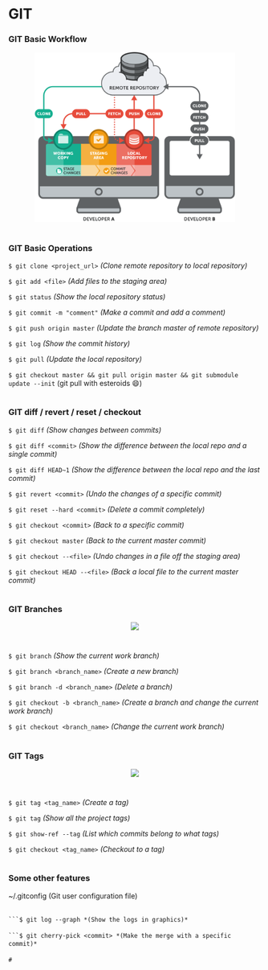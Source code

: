 # GIT

### GIT Basic Workflow

<p align="center"><img src="images/basic-remote-workflow.png" width="400px" ></p>

#

### GIT Basic Operations

```$ git clone <project_url>``` *(Clone remote repository to local repository)*

```$ git add <file>``` *(Add files to the staging area)*

```$ git status``` *(Show the local repository status)*

```$ git commit -m "comment"``` *(Make a commit and add a comment)*

```$ git push origin master``` *(Update the branch master of remote repository)*

```$ git log``` *(Show the commit history)*

```$ git pull``` *(Update the local repository)*

```$ git checkout master && git pull origin master && git submodule update --init``` (git pull with esteroids :smile:)

#

### GIT diff / revert / reset / checkout

```$ git diff``` *(Show changes between commits)*

```$ git diff <commit>``` *(Show the difference between the local repo and a single commit)*

```$ git diff HEAD~1``` *(Show the difference between the local repo and the last commit)*

```$ git revert <commit>``` *(Undo the changes of a specific commit)*

```$ git reset --hard <commit>``` *(Delete a commit completely)*

```$ git checkout <commit>``` *(Back to a specific commit)*

```$ git checkout master``` *(Back to the current master commit)*

```$ git checkout --<file>``` *(Undo changes in a file off the staging area)*

```$ git checkout HEAD --<file>``` *(Back a local file to the current master commit)*

#

### GIT Branches

<p align="center"><img src="images/gitflow.png" width="400px" ></p>

#

```$ git branch``` *(Show the current work branch)*

```$ git branch <branch_name>``` *(Create a new branch)*

```$ git branch -d <branch_name>``` *(Delete a branch)*

```$ git checkout -b <branch_name>``` *(Create a branch and change the current work branch)*

```$ git checkout <branch_name>``` *(Change the current work branch)*

#

### GIT Tags

<p align="center"><img src="images/gittag.png" width="400px" ></p>

#

```$ git tag <tag_name>``` *(Create a tag)*

```$ git tag``` *(Show all the project tags)*

```$ git show-ref --tag``` *(List which commits belong to what tags)*

```$ git checkout <tag_name>``` *(Checkout to a tag)*

#

### Some other features

~/.gitconfig (Git user configuration file)

```$ git log --pretty = *(Customize the git log)*

```$ git log --graph *(Show the logs in graphics)*

```$ git cherry-pick <commit> *(Make the merge with a specific commit)*

#
